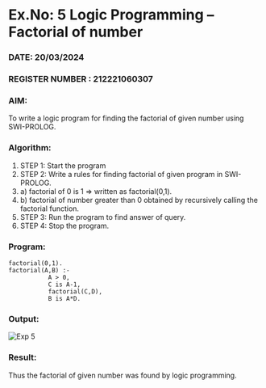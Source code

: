 # Ex.No: 5   Logic Programming – Factorial of number   
### DATE: 20/03/2024                                                                    
### REGISTER NUMBER : 212221060307 
### AIM: 
To  write  a logic program for finding the factorial of given number using SWI-PROLOG. 
### Algorithm:
1. STEP 1: Start the program
2. STEP 2:  Write a rules for finding factorial of given program in SWI-PROLOG.
3.   a)	factorial of 0 is 1 => written as factorial(0,1).
4.   b)	factorial of number greater than 0 obtained by recursively calling the factorial    function.
5. STEP 3: Run the program  to find answer of  query.
6. STEP 4: Stop the program.

### Program:
```
factorial(0,1).
factorial(A,B) :-  
           A > 0, 
           C is A-1,
           factorial(C,D),
           B is A*D.
```

### Output:

![Exp 5](https://github.com/Vijayananthperumal22/AI_Lab_2023-24/assets/107705127/c70dbc4b-8186-42a6-b542-f2233cc3ed96)


### Result:
Thus the factorial of given number was found by logic programming. 

